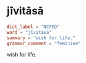 # jīvitāsā

``` toml
dict_label = "NCPED"
word = "jīvitāsā"
summary = "wish for life."
grammar_comment = "feminine"
```

wish for life.

